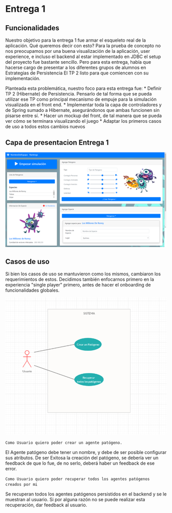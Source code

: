 # Entrega 1

## Funcionalidades

Nuestro objetivo para la entrega 1 fue armar el esqueleto real de la aplicación.
Qué queremos decir con esto? Para la prueba de concepto no nos preocupamos por una buena visualización de la aplicación, user experience, e incluso el backend al estar
implementado en JDBC el setup del proyecto fue bastante sencillo. Pero para esta entrega, había que hacerse cargo de presentar a los diferentes grupos de alumnos en Estrategias de Persistencia
El TP 2 listo para que comiencen con su implementación.

Planteada esta problemática, nuestro foco para esta entrega fue:
	* Definir TP 2 (Hibernate) de Persistencia. Pensarlo de tal forma que se pueda utilizar ese TP como principal mecanismo de empuje para la simulación visualizada en el front end.
    * Implementar toda la capa de controladores y de Spring sumado a Hibernate, asegurándonos que ambas funcionen sin pisarse entre sí. 
	* Hacer un mockup del front, de tal manera que se pueda ver cómo se terminara visualizando el juego
	* Adaptar los primeros casos de uso a todos estos cambios nuevos


## Capa de presentacion Entrega 1

<p align="center">
  <img src="mockup.png" />
</p>

## Casos de uso

Si bien los casos de uso se mantuvieron como los mismos, cambiaron los requerimientos de estos. Decidimos también enfocarnos primero en la experiencia "single player" primero, antes
de hacer el onboarding de funcionalidades globales.

<p align="center">
  <img src="cdu_concepto.png" />
</p>

`Como Usuario quiero poder crear un agente patógeno.`

El Agente patógeno debe tener un nombre, y debe de ser posible configurar sus atributos.
De ser Exitosa la creación del patógeno, se debería ver un feedback de que lo fue, de no serlo, deberá haber un feedback de ese error.


`Como Usuario quiero poder recuperar todos los agentes patógenos creados por mi`

Se recuperan todos los agentes patógenos persistidos en el backend y se le muestran al usuario. Si por alguna razón no se puede realizar esta recuperación, dar feedback al usuario.



